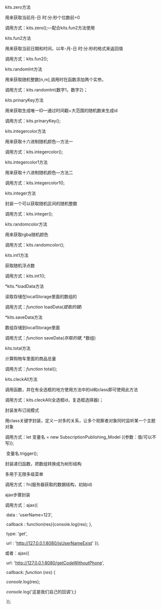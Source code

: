 kits.zero方法

用来获取当前月-日 时:分:秒个位数前+0

调用方式：kits.zero();—配合kits.fun2方法使用

kits.fun2方法

用来获取当前日期和时间，以年-月-日  时:分:秒的格式来返回值

调用方式：kits.fun2();





kits.randomInt方法

用来获取随机整数[n,m],调用时在函数添加两个实参。

调用方式：kits.randomInt(数字1，数字2)；





kits.prinaryKey方法

用来获取生成唯一ID—通过时间戳+大范围的随机数来生成id

调用方式：kits.prinaryKey();





kits.integercolor方法

用来获取十六进制随机颜色—方法一

调用方式：kits.integercolor();

kits.integercolor1方法

用来获取十六进制随机颜色—方法二

调用方式：kits.integercolor1();





kits.integer方法

封装一个可以获取随机区间的随机整数

调用方式：kits.integer();





kits.randomcolor方法

用来获取rgba随机颜色

调用方式：kits.randomcolor();





kits.int1方法

获取随机浮点数

调用方式：kits.int1();





*kits.*loadData方法

读取存储在localStorage里面的数组的

调用方式：*function* loadData(*提取的键*)

*kits.saveData方法

数组存储到localStorage里面

调用方式：*function* saveData(*存取的键*, *数组)





kits.total方法

计算购物车里面的商品总量

调用方式：*function* total();





kits.cleckAll方法

调用函数，并在有全选框的地方使用方法中的id和class即可使用此方法

调用方式：kits.cleckAll(全选框id，复选框选择器)；





封装发布订阅模式

用class关键字封装，定义一对多的关系，让多个观察者对象同时监听某一个主题对象

调用方式：let 变量名 = new SubscriptionPublishing_Model ({参数：值/可以不写});

​                   变量名.trigger();



封装递归函数，把数组转换成为树形结构

多用于无限多级菜单

调用方式：fn(服务器获取的数据结构，初始id)



ajax步骤封装

调用方式：ajax({

​      data : 'userName=123',

​      callback : function(res){console.log(res); },

​      type: 'get',

​      url : 'http://127.0.0.1:8080/isUserNameExist'  });

或者：ajax({

​        url: 'http://127.0.0.1:8080/getCodeWithoutPhone',

​        callback: *function* (*res*) {

​            *console*.log(res);

​            *console*.log('这是我们自己的回调');}

​    });